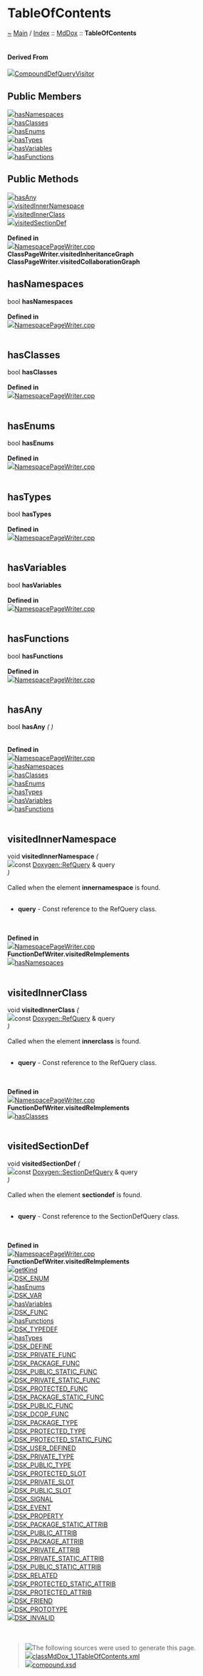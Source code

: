 <!DOCTYPE html>
<html>
<head>
</head>
<body>
<a id="tableofcontents"></a>
<h1>TableOfContents</h1>
<a id="classMdDox_1_1TableOfContents"></a>
<a id="mddoxtableofcontents"></a>
<a href="https://github.com/CharlesCarley/MdDoc">~</a>
<a href="indexpage.md#main">Main</a>
<span class="inline-text">/</span>
<a href="indexpage.md#index">Index</a>
<span class="inline-text">::</span>
<a href="namespaceMdDox.md#mddox">MdDox</a>
<span class="inline-text">::</span>
<span class="bold-text"><b>TableOfContents</b></span>
<br/>
<br/>
<a id="derived-from"></a>
<h4>Derived From</h4>
<span class="icon-list-item"><a href="classMdDox_1_1Doxygen_1_1Visitors_1_1CompoundDefQueryVisitor.md#compounddefqueryvisitor" class="icon-list-item"><img src="../images/class24px.svg" class="icon-list-item"/><span class="icon-list-item">CompoundDefQueryVisitor</span>
</a>
</span>
<br/>
<a id="public-members"></a>
<h2>Public Members</h2>
<span class="icon-list-item"><a href="#hasnamespaces" class="icon-list-item"><img src="../images/class24px.svg" class="icon-list-item"/><span class="icon-list-item">hasNamespaces</span>
</a>
</span>
<br/>
<span class="icon-list-item"><a href="#hasclasses" class="icon-list-item"><img src="../images/class24px.svg" class="icon-list-item"/><span class="icon-list-item">hasClasses</span>
</a>
</span>
<br/>
<span class="icon-list-item"><a href="#hasenums" class="icon-list-item"><img src="../images/class24px.svg" class="icon-list-item"/><span class="icon-list-item">hasEnums</span>
</a>
</span>
<br/>
<span class="icon-list-item"><a href="#hastypes" class="icon-list-item"><img src="../images/class24px.svg" class="icon-list-item"/><span class="icon-list-item">hasTypes</span>
</a>
</span>
<br/>
<span class="icon-list-item"><a href="#hasvariables" class="icon-list-item"><img src="../images/class24px.svg" class="icon-list-item"/><span class="icon-list-item">hasVariables</span>
</a>
</span>
<br/>
<span class="icon-list-item"><a href="#hasfunctions" class="icon-list-item"><img src="../images/class24px.svg" class="icon-list-item"/><span class="icon-list-item">hasFunctions</span>
</a>
</span>
<br/>
<a id="public-methods"></a>
<h2>Public Methods</h2>
<span class="icon-list-item"><a href="#hasany" class="icon-list-item"><img src="../images/class24px.svg" class="icon-list-item"/><span class="icon-list-item">hasAny</span>
</a>
</span>
<br/>
<span class="icon-list-item"><a href="#visitedinnernamespace" class="icon-list-item"><img src="../images/class24px.svg" class="icon-list-item"/><span class="icon-list-item">visitedInnerNamespace</span>
</a>
</span>
<br/>
<span class="icon-list-item"><a href="#visitedinnerclass" class="icon-list-item"><img src="../images/class24px.svg" class="icon-list-item"/><span class="icon-list-item">visitedInnerClass</span>
</a>
</span>
<br/>
<span class="icon-list-item"><a href="#visitedsectiondef" class="icon-list-item"><img src="../images/class24px.svg" class="icon-list-item"/><span class="icon-list-item">visitedSectionDef</span>
</a>
</span>
<br/>
<br/>
<span class="bold-text"><b>Defined in</b></span>
<br/>
<span class="icon-list-item"><a href="https://github.com/CharlesCarley/MdDoc/blob/master/Source/MdDoxTree/NamespacePageWriter.cpp#L40" class="icon-list-item"><img src="../images/file24px.svg" class="icon-list-item"/><span class="icon-list-item">NamespacePageWriter.cpp</span>
</a>
</span>
<br/>
<span class="bold-text"><b>ClassPageWriter.visitedInheritanceGraph</b></span>
<br/>
<span class="bold-text"><b>ClassPageWriter.visitedCollaborationGraph</b></span>
<br/>
<a id="hasnamespaces"></a>
<h2>hasNamespaces</h2>
<span class="inline-text">bool</span>
<span class="bold-text"><b>hasNamespaces</b></span>
<br/>
<br/>
<span class="bold-text"><b>Defined in</b></span>
<br/>
<span class="icon-list-item"><a href="https://github.com/CharlesCarley/MdDoc/blob/master/Source/MdDoxTree/NamespacePageWriter.cpp#L42" class="icon-list-item"><img src="../images/file24px.svg" class="icon-list-item"/><span class="icon-list-item">NamespacePageWriter.cpp</span>
</a>
</span>
<br/>
<br/>
<a id="hasclasses"></a>
<h2>hasClasses</h2>
<span class="inline-text">bool</span>
<span class="bold-text"><b>hasClasses</b></span>
<br/>
<br/>
<span class="bold-text"><b>Defined in</b></span>
<br/>
<span class="icon-list-item"><a href="https://github.com/CharlesCarley/MdDoc/blob/master/Source/MdDoxTree/NamespacePageWriter.cpp#L43" class="icon-list-item"><img src="../images/file24px.svg" class="icon-list-item"/><span class="icon-list-item">NamespacePageWriter.cpp</span>
</a>
</span>
<br/>
<br/>
<a id="hasenums"></a>
<h2>hasEnums</h2>
<span class="inline-text">bool</span>
<span class="bold-text"><b>hasEnums</b></span>
<br/>
<br/>
<span class="bold-text"><b>Defined in</b></span>
<br/>
<span class="icon-list-item"><a href="https://github.com/CharlesCarley/MdDoc/blob/master/Source/MdDoxTree/NamespacePageWriter.cpp#L44" class="icon-list-item"><img src="../images/file24px.svg" class="icon-list-item"/><span class="icon-list-item">NamespacePageWriter.cpp</span>
</a>
</span>
<br/>
<br/>
<a id="hastypes"></a>
<h2>hasTypes</h2>
<span class="inline-text">bool</span>
<span class="bold-text"><b>hasTypes</b></span>
<br/>
<br/>
<span class="bold-text"><b>Defined in</b></span>
<br/>
<span class="icon-list-item"><a href="https://github.com/CharlesCarley/MdDoc/blob/master/Source/MdDoxTree/NamespacePageWriter.cpp#L45" class="icon-list-item"><img src="../images/file24px.svg" class="icon-list-item"/><span class="icon-list-item">NamespacePageWriter.cpp</span>
</a>
</span>
<br/>
<br/>
<a id="hasvariables"></a>
<h2>hasVariables</h2>
<span class="inline-text">bool</span>
<span class="bold-text"><b>hasVariables</b></span>
<br/>
<br/>
<span class="bold-text"><b>Defined in</b></span>
<br/>
<span class="icon-list-item"><a href="https://github.com/CharlesCarley/MdDoc/blob/master/Source/MdDoxTree/NamespacePageWriter.cpp#L46" class="icon-list-item"><img src="../images/file24px.svg" class="icon-list-item"/><span class="icon-list-item">NamespacePageWriter.cpp</span>
</a>
</span>
<br/>
<br/>
<a id="hasfunctions"></a>
<h2>hasFunctions</h2>
<span class="inline-text">bool</span>
<span class="bold-text"><b>hasFunctions</b></span>
<br/>
<br/>
<span class="bold-text"><b>Defined in</b></span>
<br/>
<span class="icon-list-item"><a href="https://github.com/CharlesCarley/MdDoc/blob/master/Source/MdDoxTree/NamespacePageWriter.cpp#L47" class="icon-list-item"><img src="../images/file24px.svg" class="icon-list-item"/><span class="icon-list-item">NamespacePageWriter.cpp</span>
</a>
</span>
<br/>
<br/>
<a id="hasany"></a>
<h2>hasAny</h2>
<span class="inline-text">bool</span>
<span class="bold-text"><b>hasAny</b></span>
<span class="italic-text"><i>(</i></span>
<span class="italic-text"><i>)</i></span>
<br/>
<br/>
<br/>
<span class="bold-text"><b>Defined in</b></span>
<br/>
<span class="icon-list-item"><a href="https://github.com/CharlesCarley/MdDoc/blob/master/Source/MdDoxTree/NamespacePageWriter.cpp#L50" class="icon-list-item"><img src="../images/file24px.svg" class="icon-list-item"/><span class="icon-list-item">NamespacePageWriter.cpp</span>
</a>
</span>
<br/>
<span class="icon-list-item"><a href="classMdDox_1_1TableOfContents.md#hasnamespaces" class="icon-list-item"><img src="../images/class24px.svg" class="icon-list-item"/><span class="icon-list-item">hasNamespaces</span>
</a>
</span>
<br/>
<span class="icon-list-item"><a href="classMdDox_1_1TableOfContents.md#hasclasses" class="icon-list-item"><img src="../images/class24px.svg" class="icon-list-item"/><span class="icon-list-item">hasClasses</span>
</a>
</span>
<br/>
<span class="icon-list-item"><a href="classMdDox_1_1TableOfContents.md#hasenums" class="icon-list-item"><img src="../images/class24px.svg" class="icon-list-item"/><span class="icon-list-item">hasEnums</span>
</a>
</span>
<br/>
<span class="icon-list-item"><a href="classMdDox_1_1TableOfContents.md#hastypes" class="icon-list-item"><img src="../images/class24px.svg" class="icon-list-item"/><span class="icon-list-item">hasTypes</span>
</a>
</span>
<br/>
<span class="icon-list-item"><a href="classMdDox_1_1TableOfContents.md#hasvariables" class="icon-list-item"><img src="../images/class24px.svg" class="icon-list-item"/><span class="icon-list-item">hasVariables</span>
</a>
</span>
<br/>
<span class="icon-list-item"><a href="classMdDox_1_1TableOfContents.md#hasfunctions" class="icon-list-item"><img src="../images/class24px.svg" class="icon-list-item"/><span class="icon-list-item">hasFunctions</span>
</a>
</span>
<br/>
<br/>
<a id="visitedinnernamespace"></a>
<h2>visitedInnerNamespace</h2>
<span class="inline-text">void</span>
<span class="bold-text"><b>visitedInnerNamespace</b></span>
<span class="italic-text"><i>(</i></span>
<div class="paragraph">
<span class="paragraph"><img src="../images/horSpace24px.svg"/><span class="inline-text">const </span>
<a href="classMdDox_1_1Doxygen_1_1RefQuery.md#doxygenrefquery">Doxygen::RefQuery</a>
<span class="inline-text"> &amp;</span>
<span class="inline-text">query</span>
</span>
</div>
<span class="italic-text"><i>)</i></span>
<br/>
<br/>
<span class="inline-text">Called when the element </span>
<span class="bold-text"><b>innernamespace</b></span>
<span class="inline-text"> is found. </span>
<br/>
<br/>
<ul>
<li><span class="bold-text"><b>query</b></span>
<span class="inline-text"> - </span>
<span class="inline-text">Const reference to the RefQuery class. </span>
</li>
</ul>
<br/>
<br/>
<span class="bold-text"><b>Defined in</b></span>
<br/>
<span class="icon-list-item"><a href="https://github.com/CharlesCarley/MdDoc/blob/master/Source/MdDoxTree/NamespacePageWriter.cpp#L55" class="icon-list-item"><img src="../images/file24px.svg" class="icon-list-item"/><span class="icon-list-item">NamespacePageWriter.cpp</span>
</a>
</span>
<br/>
<span class="bold-text"><b>FunctionDefWriter.visitedReImplements</b></span>
<br/>
<span class="icon-list-item"><a href="classMdDox_1_1TableOfContents.md#hasnamespaces" class="icon-list-item"><img src="../images/class24px.svg" class="icon-list-item"/><span class="icon-list-item">hasNamespaces</span>
</a>
</span>
<br/>
<br/>
<a id="visitedinnerclass"></a>
<h2>visitedInnerClass</h2>
<span class="inline-text">void</span>
<span class="bold-text"><b>visitedInnerClass</b></span>
<span class="italic-text"><i>(</i></span>
<div class="paragraph">
<span class="paragraph"><img src="../images/horSpace24px.svg"/><span class="inline-text">const </span>
<a href="classMdDox_1_1Doxygen_1_1RefQuery.md#doxygenrefquery">Doxygen::RefQuery</a>
<span class="inline-text"> &amp;</span>
<span class="inline-text">query</span>
</span>
</div>
<span class="italic-text"><i>)</i></span>
<br/>
<br/>
<span class="inline-text">Called when the element </span>
<span class="bold-text"><b>innerclass</b></span>
<span class="inline-text"> is found. </span>
<br/>
<br/>
<ul>
<li><span class="bold-text"><b>query</b></span>
<span class="inline-text"> - </span>
<span class="inline-text">Const reference to the RefQuery class. </span>
</li>
</ul>
<br/>
<br/>
<span class="bold-text"><b>Defined in</b></span>
<br/>
<span class="icon-list-item"><a href="https://github.com/CharlesCarley/MdDoc/blob/master/Source/MdDoxTree/NamespacePageWriter.cpp#L60" class="icon-list-item"><img src="../images/file24px.svg" class="icon-list-item"/><span class="icon-list-item">NamespacePageWriter.cpp</span>
</a>
</span>
<br/>
<span class="bold-text"><b>FunctionDefWriter.visitedReImplements</b></span>
<br/>
<span class="icon-list-item"><a href="classMdDox_1_1TableOfContents.md#hasclasses" class="icon-list-item"><img src="../images/class24px.svg" class="icon-list-item"/><span class="icon-list-item">hasClasses</span>
</a>
</span>
<br/>
<br/>
<a id="visitedsectiondef"></a>
<h2>visitedSectionDef</h2>
<span class="inline-text">void</span>
<span class="bold-text"><b>visitedSectionDef</b></span>
<span class="italic-text"><i>(</i></span>
<div class="paragraph">
<span class="paragraph"><img src="../images/horSpace24px.svg"/><span class="inline-text">const </span>
<a href="classMdDox_1_1Doxygen_1_1SectionDefQuery.md#doxygensectiondefquery">Doxygen::SectionDefQuery</a>
<span class="inline-text"> &amp;</span>
<span class="inline-text">query</span>
</span>
</div>
<span class="italic-text"><i>)</i></span>
<br/>
<br/>
<span class="inline-text">Called when the element </span>
<span class="bold-text"><b>sectiondef</b></span>
<span class="inline-text"> is found. </span>
<br/>
<br/>
<ul>
<li><span class="bold-text"><b>query</b></span>
<span class="inline-text"> - </span>
<span class="inline-text">Const reference to the SectionDefQuery class. </span>
</li>
</ul>
<br/>
<br/>
<span class="bold-text"><b>Defined in</b></span>
<br/>
<span class="icon-list-item"><a href="https://github.com/CharlesCarley/MdDoc/blob/master/Source/MdDoxTree/NamespacePageWriter.cpp#L65" class="icon-list-item"><img src="../images/file24px.svg" class="icon-list-item"/><span class="icon-list-item">NamespacePageWriter.cpp</span>
</a>
</span>
<br/>
<span class="bold-text"><b>FunctionDefWriter.visitedReImplements</b></span>
<br/>
<span class="icon-list-item"><a href="classMdDox_1_1Doxygen_1_1SectionDefQuery.md#getkind" class="icon-list-item"><img src="../images/class24px.svg" class="icon-list-item"/><span class="icon-list-item">getKind</span>
</a>
</span>
<br/>
<span class="icon-list-item"><a href="namespaceMdDox_1_1Doxygen.md#dsk_enum" class="icon-list-item"><img src="../images/class24px.svg" class="icon-list-item"/><span class="icon-list-item">DSK_ENUM</span>
</a>
</span>
<br/>
<span class="icon-list-item"><a href="classMdDox_1_1TableOfContents.md#hasenums" class="icon-list-item"><img src="../images/class24px.svg" class="icon-list-item"/><span class="icon-list-item">hasEnums</span>
</a>
</span>
<br/>
<span class="icon-list-item"><a href="namespaceMdDox_1_1Doxygen.md#dsk_var" class="icon-list-item"><img src="../images/class24px.svg" class="icon-list-item"/><span class="icon-list-item">DSK_VAR</span>
</a>
</span>
<br/>
<span class="icon-list-item"><a href="classMdDox_1_1TableOfContents.md#hasvariables" class="icon-list-item"><img src="../images/class24px.svg" class="icon-list-item"/><span class="icon-list-item">hasVariables</span>
</a>
</span>
<br/>
<span class="icon-list-item"><a href="namespaceMdDox_1_1Doxygen.md#dsk_func" class="icon-list-item"><img src="../images/class24px.svg" class="icon-list-item"/><span class="icon-list-item">DSK_FUNC</span>
</a>
</span>
<br/>
<span class="icon-list-item"><a href="classMdDox_1_1TableOfContents.md#hasfunctions" class="icon-list-item"><img src="../images/class24px.svg" class="icon-list-item"/><span class="icon-list-item">hasFunctions</span>
</a>
</span>
<br/>
<span class="icon-list-item"><a href="namespaceMdDox_1_1Doxygen.md#dsk_typedef" class="icon-list-item"><img src="../images/class24px.svg" class="icon-list-item"/><span class="icon-list-item">DSK_TYPEDEF</span>
</a>
</span>
<br/>
<span class="icon-list-item"><a href="classMdDox_1_1TableOfContents.md#hastypes" class="icon-list-item"><img src="../images/class24px.svg" class="icon-list-item"/><span class="icon-list-item">hasTypes</span>
</a>
</span>
<br/>
<span class="icon-list-item"><a href="namespaceMdDox_1_1Doxygen.md#dsk_define" class="icon-list-item"><img src="../images/class24px.svg" class="icon-list-item"/><span class="icon-list-item">DSK_DEFINE</span>
</a>
</span>
<br/>
<span class="icon-list-item"><a href="namespaceMdDox_1_1Doxygen.md#dsk_private_func" class="icon-list-item"><img src="../images/class24px.svg" class="icon-list-item"/><span class="icon-list-item">DSK_PRIVATE_FUNC</span>
</a>
</span>
<br/>
<span class="icon-list-item"><a href="namespaceMdDox_1_1Doxygen.md#dsk_package_func" class="icon-list-item"><img src="../images/class24px.svg" class="icon-list-item"/><span class="icon-list-item">DSK_PACKAGE_FUNC</span>
</a>
</span>
<br/>
<span class="icon-list-item"><a href="namespaceMdDox_1_1Doxygen.md#dsk_public_static_func" class="icon-list-item"><img src="../images/class24px.svg" class="icon-list-item"/><span class="icon-list-item">DSK_PUBLIC_STATIC_FUNC</span>
</a>
</span>
<br/>
<span class="icon-list-item"><a href="namespaceMdDox_1_1Doxygen.md#dsk_private_static_func" class="icon-list-item"><img src="../images/class24px.svg" class="icon-list-item"/><span class="icon-list-item">DSK_PRIVATE_STATIC_FUNC</span>
</a>
</span>
<br/>
<span class="icon-list-item"><a href="namespaceMdDox_1_1Doxygen.md#dsk_protected_func" class="icon-list-item"><img src="../images/class24px.svg" class="icon-list-item"/><span class="icon-list-item">DSK_PROTECTED_FUNC</span>
</a>
</span>
<br/>
<span class="icon-list-item"><a href="namespaceMdDox_1_1Doxygen.md#dsk_package_static_func" class="icon-list-item"><img src="../images/class24px.svg" class="icon-list-item"/><span class="icon-list-item">DSK_PACKAGE_STATIC_FUNC</span>
</a>
</span>
<br/>
<span class="icon-list-item"><a href="namespaceMdDox_1_1Doxygen.md#dsk_public_func" class="icon-list-item"><img src="../images/class24px.svg" class="icon-list-item"/><span class="icon-list-item">DSK_PUBLIC_FUNC</span>
</a>
</span>
<br/>
<span class="icon-list-item"><a href="namespaceMdDox_1_1Doxygen.md#dsk_dcop_func" class="icon-list-item"><img src="../images/class24px.svg" class="icon-list-item"/><span class="icon-list-item">DSK_DCOP_FUNC</span>
</a>
</span>
<br/>
<span class="icon-list-item"><a href="namespaceMdDox_1_1Doxygen.md#dsk_package_type" class="icon-list-item"><img src="../images/class24px.svg" class="icon-list-item"/><span class="icon-list-item">DSK_PACKAGE_TYPE</span>
</a>
</span>
<br/>
<span class="icon-list-item"><a href="namespaceMdDox_1_1Doxygen.md#dsk_protected_type" class="icon-list-item"><img src="../images/class24px.svg" class="icon-list-item"/><span class="icon-list-item">DSK_PROTECTED_TYPE</span>
</a>
</span>
<br/>
<span class="icon-list-item"><a href="namespaceMdDox_1_1Doxygen.md#dsk_protected_static_func" class="icon-list-item"><img src="../images/class24px.svg" class="icon-list-item"/><span class="icon-list-item">DSK_PROTECTED_STATIC_FUNC</span>
</a>
</span>
<br/>
<span class="icon-list-item"><a href="namespaceMdDox_1_1Doxygen.md#dsk_user_defined" class="icon-list-item"><img src="../images/class24px.svg" class="icon-list-item"/><span class="icon-list-item">DSK_USER_DEFINED</span>
</a>
</span>
<br/>
<span class="icon-list-item"><a href="namespaceMdDox_1_1Doxygen.md#dsk_private_type" class="icon-list-item"><img src="../images/class24px.svg" class="icon-list-item"/><span class="icon-list-item">DSK_PRIVATE_TYPE</span>
</a>
</span>
<br/>
<span class="icon-list-item"><a href="namespaceMdDox_1_1Doxygen.md#dsk_public_type" class="icon-list-item"><img src="../images/class24px.svg" class="icon-list-item"/><span class="icon-list-item">DSK_PUBLIC_TYPE</span>
</a>
</span>
<br/>
<span class="icon-list-item"><a href="namespaceMdDox_1_1Doxygen.md#dsk_protected_slot" class="icon-list-item"><img src="../images/class24px.svg" class="icon-list-item"/><span class="icon-list-item">DSK_PROTECTED_SLOT</span>
</a>
</span>
<br/>
<span class="icon-list-item"><a href="namespaceMdDox_1_1Doxygen.md#dsk_private_slot" class="icon-list-item"><img src="../images/class24px.svg" class="icon-list-item"/><span class="icon-list-item">DSK_PRIVATE_SLOT</span>
</a>
</span>
<br/>
<span class="icon-list-item"><a href="namespaceMdDox_1_1Doxygen.md#dsk_public_slot" class="icon-list-item"><img src="../images/class24px.svg" class="icon-list-item"/><span class="icon-list-item">DSK_PUBLIC_SLOT</span>
</a>
</span>
<br/>
<span class="icon-list-item"><a href="namespaceMdDox_1_1Doxygen.md#dsk_signal" class="icon-list-item"><img src="../images/class24px.svg" class="icon-list-item"/><span class="icon-list-item">DSK_SIGNAL</span>
</a>
</span>
<br/>
<span class="icon-list-item"><a href="namespaceMdDox_1_1Doxygen.md#dsk_event" class="icon-list-item"><img src="../images/class24px.svg" class="icon-list-item"/><span class="icon-list-item">DSK_EVENT</span>
</a>
</span>
<br/>
<span class="icon-list-item"><a href="namespaceMdDox_1_1Doxygen.md#dsk_property" class="icon-list-item"><img src="../images/class24px.svg" class="icon-list-item"/><span class="icon-list-item">DSK_PROPERTY</span>
</a>
</span>
<br/>
<span class="icon-list-item"><a href="namespaceMdDox_1_1Doxygen.md#dsk_package_static_attrib" class="icon-list-item"><img src="../images/class24px.svg" class="icon-list-item"/><span class="icon-list-item">DSK_PACKAGE_STATIC_ATTRIB</span>
</a>
</span>
<br/>
<span class="icon-list-item"><a href="namespaceMdDox_1_1Doxygen.md#dsk_public_attrib" class="icon-list-item"><img src="../images/class24px.svg" class="icon-list-item"/><span class="icon-list-item">DSK_PUBLIC_ATTRIB</span>
</a>
</span>
<br/>
<span class="icon-list-item"><a href="namespaceMdDox_1_1Doxygen.md#dsk_package_attrib" class="icon-list-item"><img src="../images/class24px.svg" class="icon-list-item"/><span class="icon-list-item">DSK_PACKAGE_ATTRIB</span>
</a>
</span>
<br/>
<span class="icon-list-item"><a href="namespaceMdDox_1_1Doxygen.md#dsk_private_attrib" class="icon-list-item"><img src="../images/class24px.svg" class="icon-list-item"/><span class="icon-list-item">DSK_PRIVATE_ATTRIB</span>
</a>
</span>
<br/>
<span class="icon-list-item"><a href="namespaceMdDox_1_1Doxygen.md#dsk_private_static_attrib" class="icon-list-item"><img src="../images/class24px.svg" class="icon-list-item"/><span class="icon-list-item">DSK_PRIVATE_STATIC_ATTRIB</span>
</a>
</span>
<br/>
<span class="icon-list-item"><a href="namespaceMdDox_1_1Doxygen.md#dsk_public_static_attrib" class="icon-list-item"><img src="../images/class24px.svg" class="icon-list-item"/><span class="icon-list-item">DSK_PUBLIC_STATIC_ATTRIB</span>
</a>
</span>
<br/>
<span class="icon-list-item"><a href="namespaceMdDox_1_1Doxygen.md#dsk_related" class="icon-list-item"><img src="../images/class24px.svg" class="icon-list-item"/><span class="icon-list-item">DSK_RELATED</span>
</a>
</span>
<br/>
<span class="icon-list-item"><a href="namespaceMdDox_1_1Doxygen.md#dsk_protected_static_attrib" class="icon-list-item"><img src="../images/class24px.svg" class="icon-list-item"/><span class="icon-list-item">DSK_PROTECTED_STATIC_ATTRIB</span>
</a>
</span>
<br/>
<span class="icon-list-item"><a href="namespaceMdDox_1_1Doxygen.md#dsk_protected_attrib" class="icon-list-item"><img src="../images/class24px.svg" class="icon-list-item"/><span class="icon-list-item">DSK_PROTECTED_ATTRIB</span>
</a>
</span>
<br/>
<span class="icon-list-item"><a href="namespaceMdDox_1_1Doxygen.md#dsk_friend" class="icon-list-item"><img src="../images/class24px.svg" class="icon-list-item"/><span class="icon-list-item">DSK_FRIEND</span>
</a>
</span>
<br/>
<span class="icon-list-item"><a href="namespaceMdDox_1_1Doxygen.md#dsk_prototype" class="icon-list-item"><img src="../images/class24px.svg" class="icon-list-item"/><span class="icon-list-item">DSK_PROTOTYPE</span>
</a>
</span>
<br/>
<span class="icon-list-item"><a href="namespaceMdDox_1_1Doxygen.md#dsk_invalid" class="icon-list-item"><img src="../images/class24px.svg" class="icon-list-item"/><span class="icon-list-item">DSK_INVALID</span>
</a>
</span>
<br/>
<br/>
<br/>
<blockquote>
<img src="../images/debug24px.svg"/><span class="inline-text">The following sources were used to generate this page.</span>
<br/>
<span class="icon-list-item"><a href="../xml/classMdDox_1_1TableOfContents.xml#L1" class="icon-list-item"><img src="../images/lookInside24px.svg" class="icon-list-item"/><span class="icon-list-item">classMdDox_1_1TableOfContents.xml</span>
</a>
</span>
<br/>
<span class="icon-list-item"><a href="../xml/compound.xsd#L1" class="icon-list-item"><img src="../images/lookInside24px.svg" class="icon-list-item"/><span class="icon-list-item">compound.xsd</span>
</a>
</span>
</blockquote>
</div>
</div>
</body>
</html>

